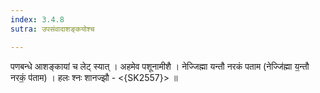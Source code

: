 ```yaml
---
index: 3.4.8
sutra: उपसंवादाशङ्कयोश्च

---
```

 पणबन्धे आशङ्कायां च लेट् स्यात् । अहमेव पशूनामीशै । नेज्जिह्मा यन्तौ नरकं पताम (नेज्जि॑ह्मा य॒न्तौ नरकं॒ प॑ताम) । हलः श्नः शानज्झौ - <{SK2557}> ॥